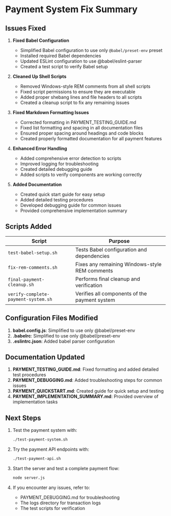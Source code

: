 # Payment System Fix Summary

## Issues Fixed

1. **Fixed Babel Configuration**
   - Simplified Babel configuration to use only `@babel/preset-env` preset
   - Installed required Babel dependencies
   - Updated ESLint configuration to use @babel/eslint-parser
   - Created a test script to verify Babel setup

2. **Cleaned Up Shell Scripts**
   - Removed Windows-style REM comments from all shell scripts
   - Fixed script permissions to ensure they are executable
   - Added proper shebang lines and file headers to all scripts
   - Created a cleanup script to fix any remaining issues

3. **Fixed Markdown Formatting Issues**
   - Corrected formatting in PAYMENT_TESTING_GUIDE.md
   - Fixed list formatting and spacing in all documentation files
   - Ensured proper spacing around headings and code blocks
   - Created properly formatted documentation for all payment features

4. **Enhanced Error Handling**
   - Added comprehensive error detection to scripts
   - Improved logging for troubleshooting
   - Created detailed debugging guide
   - Added scripts to verify components are working correctly

5. **Added Documentation**
   - Created quick start guide for easy setup
   - Added detailed testing procedures
   - Developed debugging guide for common issues
   - Provided comprehensive implementation summary

## Scripts Added

| Script | Purpose |
|--------|---------|
| `test-babel-setup.sh` | Tests Babel configuration and dependencies |
| `fix-rem-comments.sh` | Fixes any remaining Windows-style REM comments |
| `final-payment-cleanup.sh` | Performs final cleanup and verification |
| `verify-complete-payment-system.sh` | Verifies all components of the payment system |

## Configuration Files Modified

1. **babel.config.js**: Simplified to use only @babel/preset-env
2. **.babelrc**: Simplified to use only @babel/preset-env
3. **.eslintrc.json**: Added babel parser configuration

## Documentation Updated

1. **PAYMENT_TESTING_GUIDE.md**: Fixed formatting and added detailed test procedures
2. **PAYMENT_DEBUGGING.md**: Added troubleshooting steps for common issues
3. **PAYMENT_QUICKSTART.md**: Created guide for quick setup and testing
4. **PAYMENT_IMPLEMENTATION_SUMMARY.md**: Provided overview of implementation tasks

## Next Steps

1. Test the payment system with:
   ```bash
   ./test-payment-system.sh
   ```

2. Try the payment API endpoints with:
   ```bash
   ./test-payment-api.sh
   ```

3. Start the server and test a complete payment flow:
   ```bash
   node server.js
   ```

4. If you encounter any issues, refer to:
   - PAYMENT_DEBUGGING.md for troubleshooting
   - The logs directory for transaction logs
   - The test scripts for verification
